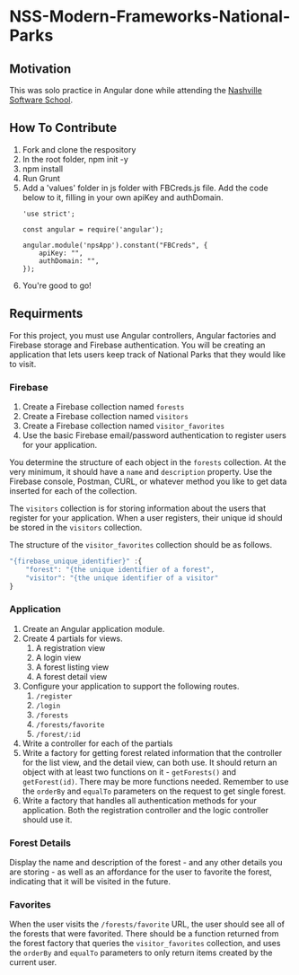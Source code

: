 # NSS-Modern-Frameworks-National-Parks

## Motivation
This was solo practice in Angular done while attending the [Nashville Software School](http://nashvillesoftwareschool.com/).

## How To Contribute
1. Fork and clone the respository
1. In the root folder, npm init -y
1. npm install
1. Run Grunt
1. Add a 'values' folder in js folder with FBCreds.js file.  Add the code below to it, filling in your own apiKey and authDomain. 
    ```
    'use strict';

    const angular = require('angular');

    angular.module('npsApp').constant("FBCreds", {
        apiKey: "",
        authDomain: "",
    });
    ```
1. You're good to go!

## Requirments

For this project, you must use Angular controllers, Angular factories and Firebase storage and Firebase authentication. You will be creating an  application that lets users keep track of National Parks that they would like to visit.

### Firebase

1. Create a Firebase collection named `forests`
1. Create a Firebase collection named `visitors`
1. Create a Firebase collection named `visitor_favorites`
1. Use the basic Firebase email/password authentication to register users for your application.

You determine the structure of each object in the `forests` collection. At the very minimum, it should have a `name` and `description` property. Use the Firebase console, Postman, CURL, or whatever method you like to get data inserted for each of the collection.

The `visitors` collection is for storing information about the users that register for your application. When a user registers, their unique id should be stored in the `visitors` collection.

The structure of the `visitor_favorites` collection should be as follows.

```js
"{firebase_unique_identifier}" :{
    "forest": "{the unique identifier of a forest",
    "visitor": "{the unique identifier of a visitor"
}
```

### Application

1. Create an Angular application module.
1. Create 4 partials for views.
    1. A registration view
    1. A login view
    1. A forest listing view
    1. A forest detail view
1. Configure your application to support the following routes.
    1. `/register`
    1. `/login`
    1. `/forests`
    1. `/forests/favorite`
    1. `/forest/:id`
1. Write a controller for each of the partials
1. Write a factory for getting forest related information that the controller for the list view, and the detail view, can both use. It should return an object with at least two functions on it - `getForests()` and `getForest(id)`. There may be more functions needed. Remember to use the `orderBy` and `equalTo` parameters on the request to get single forest.
1. Write a factory that handles all authentication methods for your application. Both the registration controller and the logic controller should use it.

### Forest Details

Display the name and description of the forest - and any other details you are storing - as well as an affordance for the user to favorite the forest, indicating that it will be visited in the future.

### Favorites

When the user visits the `/forests/favorite` URL, the user should see all of the forests that were favorited. There should be a function returned from the forest factory that queries the `visitor_favorites` collection, and uses the `orderBy` and `equalTo` parameters to only return items created by the current user.